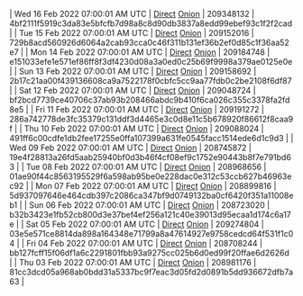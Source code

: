 | Wed 16 Feb 2022 07:00:01 AM UTC | [Direct](https://oshi.at/iMwb) [Onion](http://5ety7tpkim5me6eszuwcje7bmy25pbtrjtue7zkqqgziljwqy3rrikqd.onion/iMwb) | 209348132 | 4bf2111f5919c3da83e5bfcfb7d98a8c8d90db3837a8edd99ebef93c1f2f2cad | 
| Tue 15 Feb 2022 07:00:01 AM UTC | [Direct](https://oshi.at/ZmGW) [Onion](http://5ety7tpkim5me6eszuwcje7bmy25pbtrjtue7zkqqgziljwqy3rrikqd.onion/ZmGW) | 209152016 | 729b8acd560926d6064a2cab93cca0c46f311b131ef36b2ef0d85c1f36aa52e7 | 
| Mon 14 Feb 2022 07:00:01 AM UTC | [Direct](https://oshi.at/zQaJ) [Onion](http://5ety7tpkim5me6eszuwcje7bmy25pbtrjtue7zkqqgziljwqy3rrikqd.onion/zQaJ) | 209184748 | e151033efe1e571ef86ff8f3df4230d08a3a0ed0c25b69f9998a379ae0125e0e | 
| Sun 13 Feb 2022 07:00:01 AM UTC | [Direct](https://oshi.at/oZFE) [Onion](http://5ety7tpkim5me6eszuwcje7bmy25pbtrjtue7zkqqgziljwqy3rrikqd.onion/oZFE) | 209158692 | 2b17c21aa00f439136608ca9a7522178f0cbfc5cc9aa77fdb0c2be2108f6df87 | 
| Sat 12 Feb 2022 07:00:01 AM UTC | [Direct](https://oshi.at/FSad) [Onion](http://5ety7tpkim5me6eszuwcje7bmy25pbtrjtue7zkqqgziljwqy3rrikqd.onion/FSad) | 209048724 | bf2bcd7739ce40706c37ab93b208466abdc9b410f6ca026c355c3378fa2fd8e5 | 
| Fri 11 Feb 2022 07:00:01 AM UTC | [Direct](https://oshi.at/ordV) [Onion](http://5ety7tpkim5me6eszuwcje7bmy25pbtrjtue7zkqqgziljwqy3rrikqd.onion/ordV) | 209191272 | 286a742778de3fc35379c131ddf3d4465e3c0d8e11c5b678920f86612f8caa9f | 
| Thu 10 Feb 2022 07:00:01 AM UTC | [Direct](https://oshi.at/YUbL) [Onion](http://5ety7tpkim5me6eszuwcje7bmy25pbtrjtue7zkqqgziljwqy3rrikqd.onion/YUbL) | 209088024 | 491ff6c00cdfe1db2fee17255e0ffa107399a631fe0545facc1514ede6d1c9d3 | 
| Wed 09 Feb 2022 07:00:01 AM UTC | [Direct](https://oshi.at/ChYo) [Onion](http://5ety7tpkim5me6eszuwcje7bmy25pbtrjtue7zkqqgziljwqy3rrikqd.onion/ChYo) | 208745872 | 19e4f28813a26fd5aab25940bf0d3b46f4cf08ef9c1752e90443b8f7e791bd63 | 
| Tue 08 Feb 2022 07:00:01 AM UTC | [Direct](https://oshi.at/eJQm) [Onion](http://5ety7tpkim5me6eszuwcje7bmy25pbtrjtue7zkqqgziljwqy3rrikqd.onion/eJQm) | 208968656 | 01ae90f44c8563195529f6a598ab95be0e228dac0e312c53ccb627b46963ec92 | 
| Mon 07 Feb 2022 07:00:01 AM UTC | [Direct](https://oshi.at/bvJY) [Onion](http://5ety7tpkim5me6eszuwcje7bmy25pbtrjtue7zkqqgziljwqy3rrikqd.onion/bvJY) | 208899816 | 5d937097646e464cdb397c2086ca347bf9d0749132ba0cf6420f351a11008eb1 | 
| Sun 06 Feb 2022 07:00:01 AM UTC | [Direct](https://oshi.at/heDz) [Onion](http://5ety7tpkim5me6eszuwcje7bmy25pbtrjtue7zkqqgziljwqy3rrikqd.onion/heDz) | 208723020 | b32b3423e1fb52cb800d3e37bef4ef256a121c40e39013d95ecaa1d174c6a17e | 
| Sat 05 Feb 2022 07:00:01 AM UTC | [Direct](https://oshi.at/bRqd) [Onion](http://5ety7tpkim5me6eszuwcje7bmy25pbtrjtue7zkqqgziljwqy3rrikqd.onion/bRqd) | 209274804 | 03e5e571ce8814da898a164348e71799a8a47614927e9758cedcd64f531f1c04 | 
| Fri 04 Feb 2022 07:00:01 AM UTC | [Direct](https://oshi.at/VVir) [Onion](http://5ety7tpkim5me6eszuwcje7bmy25pbtrjtue7zkqqgziljwqy3rrikqd.onion/VVir) | 208708244 | bb127fcff15f06df1a6c2291801fbb93a9275cc025b6d0ed99f20ffae6d2626d | 
| Thu 03 Feb 2022 07:00:01 AM UTC | [Direct](https://oshi.at/DXKS) [Onion](http://5ety7tpkim5me6eszuwcje7bmy25pbtrjtue7zkqqgziljwqy3rrikqd.onion/DXKS) | 208981176 | 81cc3dcd05a968ab0bdd31a5337bc9f7eac3d05fd2d0891b5dd936672dfb7a63 | 
